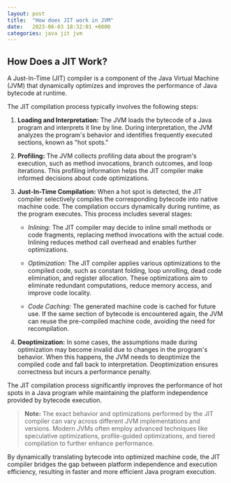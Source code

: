```yaml
---
layout: post
title:  "How does JIT work in JVM"
date:   2023-06-03 18:32:01 +0000
categories: java jit jvm
---
```

## How Does a JIT Work?

A Just-In-Time (JIT) compiler is a component of the Java Virtual Machine (JVM) that dynamically optimizes and improves the performance of Java bytecode at runtime.

The JIT compilation process typically involves the following steps:

1. **Loading and Interpretation:** The JVM loads the bytecode of a Java program and interprets it line by line. During interpretation, the JVM analyzes the program's behavior and identifies frequently executed sections, known as "hot spots."

2. **Profiling:** The JVM collects profiling data about the program's execution, such as method invocations, branch outcomes, and loop iterations. This profiling information helps the JIT compiler make informed decisions about code optimizations.

3. **Just-In-Time Compilation:** When a hot spot is detected, the JIT compiler selectively compiles the corresponding bytecode into native machine code. The compilation occurs dynamically during runtime, as the program executes. This process includes several stages:

   - *Inlining:* The JIT compiler may decide to inline small methods or code fragments, replacing method invocations with the actual code. Inlining reduces method call overhead and enables further optimizations.

   - *Optimization:* The JIT compiler applies various optimizations to the compiled code, such as constant folding, loop unrolling, dead code elimination, and register allocation. These optimizations aim to eliminate redundant computations, reduce memory access, and improve code locality.

   - *Code Caching:* The generated machine code is cached for future use. If the same section of bytecode is encountered again, the JVM can reuse the pre-compiled machine code, avoiding the need for recompilation.

4. **Deoptimization:** In some cases, the assumptions made during optimization may become invalid due to changes in the program's behavior. When this happens, the JVM needs to deoptimize the compiled code and fall back to interpretation. Deoptimization ensures correctness but incurs a performance penalty.

The JIT compilation process significantly improves the performance of hot spots in a Java program while maintaining the platform independence provided by bytecode execution.

> **Note:** The exact behavior and optimizations performed by the JIT compiler can vary across different JVM implementations and versions. Modern JVMs often employ advanced techniques like speculative optimizations, profile-guided optimizations, and tiered compilation to further enhance performance.

By dynamically translating bytecode into optimized machine code, the JIT compiler bridges the gap between platform independence and execution efficiency, resulting in faster and more efficient Java program execution.
